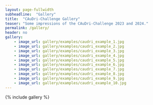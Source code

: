 ```yaml
---
layout: page-fullwidth
subheadline:  "Gallery"
title:  "CAuDri-Challenge Gallery"
teaser: "Some impressions of the CAuDri-Challenge 2023 and 2024."
permalink: /gallery/
header: no
gallery:
    - image_url: gallery/examples/caudri_example_1.jpg
    - image_url: gallery/examples/caudri_example_2.jpg
    - image_url: gallery/examples/caudri_example_3.jpg
    - image_url: gallery/examples/caudri_example_4.jpg
    - image_url: gallery/examples/caudri_example_5.jpg
    - image_url: gallery/examples/caudri_example_6.jpg
    - image_url: gallery/examples/caudri_example_7.jpg
    - image_url: gallery/examples/caudri_example_8.jpg
    - image_url: gallery/examples/caudri_example_9.jpg
    - image_url: gallery/examples/caudri_example_10.jpg
---
```


{% include gallery %}


